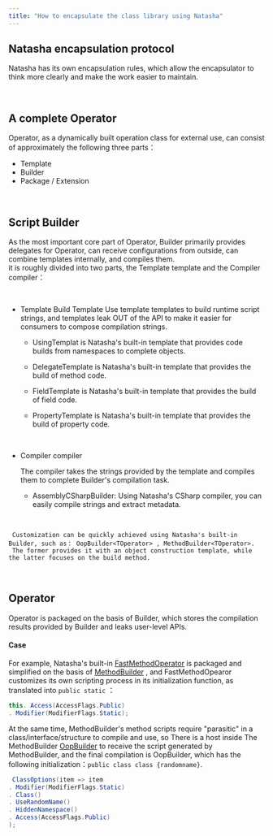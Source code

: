 ```yaml
---
title: "How to encapsulate the class library using Natasha"
---
```


## Natasha encapsulation protocol

Natasha has its own encapsulation rules, which allow the encapsulator to think more clearly and make the work easier to maintain.

<br/>

## A complete Operator

Operator, as a dynamically built operation class for external use, can consist of approximately the following three parts：

- Template
- Builder
- Package / Extension

<br/>

## Script Builder

As the most important core part of Operator, Builder primarily provides delegates for Operator, can receive configurations from outside, can combine templates internally, and compiles them.  
it is roughly divided into two parts, the Template template and the Compiler compiler：

<br/>

- Template Build Template Use template templates to build runtime script strings, and templates leak OUT of the API to make it easier for consumers to compose compilation strings.
  - UsingTemplat is Natasha's built-in template that provides code builds from namespaces to complete objects.
  - DelegateTemplate is Natasha's built-in template that provides the build of method code.

  - FieldTemplate is Natasha's built-in template that provides the build of field code.

  - PropertyTemplate is Natasha's built-in template that provides the build of property code.

<br/>

   - Compiler compiler

        The compiler takes the strings provided by the template and compiles them to complete Builder's compilation task.

      - AssemblyCSharpBuilder: Using Natasha's CSharp compiler, you can easily compile strings and extract metadata.


<br/>

     Customization can be quickly achieved using Natasha's built-in Builder, such as： OopBuilder<TOperator> , MethodBuilder<TOperator>.
     The former provides it with an object construction template, while the latter focuses on the build method.

<br/>

## Operator

Operator is packaged on the basis of Builder, which stores the compilation results provided by Builder and leaks user-level APIs.
<br/>

#### Case

For example, Natasha's built-in [FastMethodOperator](https://github.com/dotnetcore/Natasha/blob/master/src/Natasha.CSharp/Natasha.CSharp.Template/Api/Level1/Operator/FastMethodOperator.cs) is packaged and simplified on the basis of [MethodBuilder](https://github.com/dotnetcore/Natasha/blob/master/src/Natasha.CSharp/Natasha.CSharp.Template/Builder/MethodBuilder.cs) , and FastMethodOpearor customizes its own scripting process in its initialization function, as translated into `public static` ：

```cs
this. Access(AccessFlags.Public)
. Modifier(ModifierFlags.Static);
```

At the same time, MethodBuilder's method scripts require "parasitic" in a class/interface/structure to compile and use, so There is a host inside The MethodBuilder [OopBuilder](https://github.com/dotnetcore/Natasha/blob/master/src/Natasha.CSharp/Natasha.CSharp.Template/Builder/MethodBuilder.cs#L24) to receive the script generated by MethodBuilder, and the final compilation is OopBuilder, which has the following initialization：`public class class {randomname}`.

```cs
 ClassOptions(item => item
. Modifier(ModifierFlags.Static)
. Class()
. UseRandomName()
. HiddenNamespace()
. Access(AccessFlags.Public)
);
```
